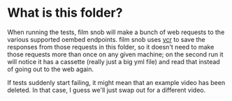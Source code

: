 # What is this folder?

When running the tests, film snob will make a bunch of web requests to the
various supported oembed endpoints. film snob uses [vcr][] to save the responses
from those requests in this folder, so it doesn't need to make those requests
more than once on any given machine; on the second run it will notice it has a
cassette (really just a big yml file) and read that instead of going out to the
web again.

[vcr]: https://github.com/vcr/vcr

If tests suddenly start failing, it might mean that an example video has been
deleted. In that case, I guess we'll just swap out for a different video.


